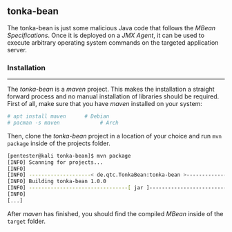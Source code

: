 ## tonka-bean

The tonka-bean is just some malicious Java code that follows the *MBean Specifications*. Once it is deployed
on a *JMX Agent*, it can be used to execute arbitrary operating system commands on the targeted application server.

### Installation

-----

The *tonka-bean* is a *maven* project. This makes the installation a straight forward process and no manual installation of libraries
should be required. First of all, make sure that you have *maven* installed on your system:

```bash
# apt install maven      # Debian
# pacman -s maven             # Arch
```

Then, clone the *tonka-bean* project in a location of your choice and run ``mvn package`` inside of the projects folder.

```bash
[pentester@kali tonka-bean]$ mvn package
[INFO] Scanning for projects...
[INFO] 
[INFO] --------------------< de.qtc.TonkaBean:tonka-bean >---------------------
[INFO] Building tonka-bean 1.0.0
[INFO] --------------------------------[ jar ]---------------------------------
[INFO] 
[...]
```

After *maven* has finished, you should find the compiled *MBean* inside of the ``target`` folder.
